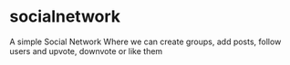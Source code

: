 # socialnetwork
A simple Social Network Where we can create groups, add posts, follow users and upvote, downvote or like them
